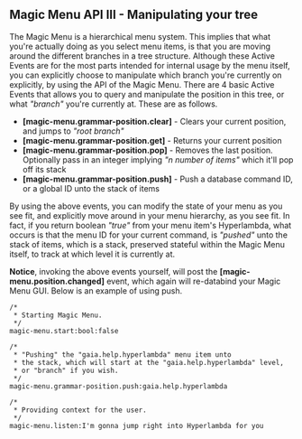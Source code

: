 ## Magic Menu API III - Manipulating your tree

The Magic Menu is a hierarchical menu system. This implies that what you're actually doing as you select menu items,
is that you are moving around the different branches in a tree structure. Although these Active Events are for the
most parts intended for internal usage by the menu itself, you can explicitly choose to manipulate
which branch you're currently on explicitly, by using the API of the Magic Menu. There are 4 basic Active Events
that allows you to query and manipulate the position in this tree, or what _"branch"_ you're currently at.
These are as follows.

* __[magic-menu.grammar-position.clear]__ - Clears your current position, and jumps to _"root branch"_
* __[magic-menu.grammar-position.get]__ - Returns your current position
* __[magic-menu.grammar-position.pop]__ - Removes the last position. Optionally pass in an integer implying _"n number of items"_ which it'll pop off its stack
* __[magic-menu.grammar-position.push]__ - Push a database command ID, or a global ID unto the stack of items

By using the above events, you can modify the state of your menu as you see fit, and explicitly move around in
your menu hierarchy, as you see fit. In fact, if you return boolean _"true"_ from your menu item's Hyperlambda,
what occurs is that the menu ID for your current command, is _"pushed"_ unto the stack of items, which is a
stack, preserved stateful within the Magic Menu itself, to track at which level it is currently at.

**Notice**, invoking the above events yourself, will post the **[magic-menu.position.changed]** event, which
again will re-databind your Magic Menu GUI. Below is an example of using push.

```hyperlambda-snippet
/*
 * Starting Magic Menu.
 */
magic-menu.start:bool:false

/*
 * "Pushing" the "gaia.help.hyperlambda" menu item unto
 * the stack, which will start at the "gaia.help.hyperlambda" level,
 * or "branch" if you wish.
 */
magic-menu.grammar-position.push:gaia.help.hyperlambda

/*
 * Providing context for the user.
 */
magic-menu.listen:I'm gonna jump right into Hyperlambda for you
```
